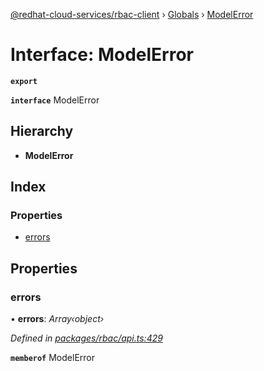 [@redhat-cloud-services/rbac-client](../README.md) › [Globals](../globals.md) › [ModelError](modelerror.md)

# Interface: ModelError

**`export`** 

**`interface`** ModelError

## Hierarchy

* **ModelError**

## Index

### Properties

* [errors](modelerror.md#errors)

## Properties

###  errors

• **errors**: *Array‹object›*

*Defined in [packages/rbac/api.ts:429](https://github.com/Hyperkid123/javascript-clients/blob/master/packages/rbac/api.ts#L429)*

**`memberof`** ModelError
